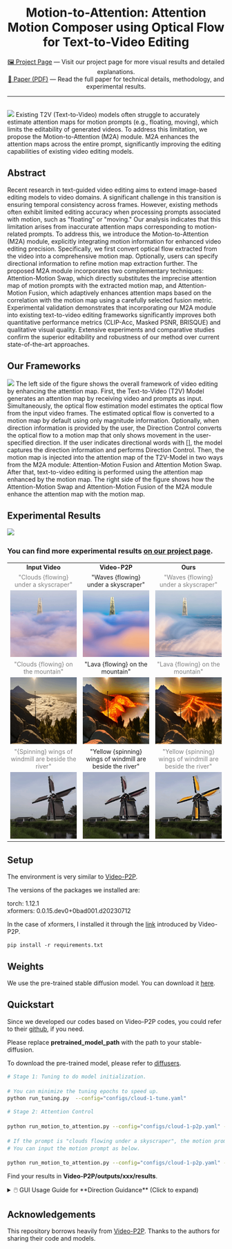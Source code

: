 <div align="center">

<h1>Motion-to-Attention: Attention Motion Composer using Optical Flow for Text-to-Video Editing</h1>

[🖼️ Project Page](https://currycurry915.github.io/Motion-to-Attention/) — Visit our project page for more visual results and detailed explanations.
<br>
[📄 Paper (PDF)](results/readme_images/Motion-to-Attention.pdf) — Read the full paper for technical details, methodology, and experimental results.

</div>

---

<br>

<image src="results/readme_images/TCVST_fig1.png"  />
Existing T2V (Text-to-Video) models often struggle to accurately estimate attention maps for motion prompts (e.g., floating, moving), which limits the editability of generated videos. To address this limitation, we propose the Motion-to-Attention (M2A) module. M2A enhances the attention maps across the entire prompt, significantly improving the editing capabilities of existing video editing models.
<br>

</div>

## Abstract
Recent research in text-guided video editing aims to extend image-based editing models to video domains. A significant challenge in this transition is ensuring temporal consistency across frames. However, existing methods often exhibit limited editing accuracy when processing prompts associated with motion, such as "floating" or "moving." Our analysis indicates that this limitation arises from inaccurate attention maps corresponding to motion-related prompts. To address this, we introduce the Motion-to-Attention (M2A) module, explicitly integrating motion information for enhanced video editing precision. Specifically, we first convert optical flow extracted from the video into a comprehensive motion map. Optionally, users can specify directional information to refine motion map extraction further. The proposed M2A module incorporates two complementary techniques: Attention-Motion Swap, which directly substitutes the imprecise attention map of motion prompts with the extracted motion map, and Attention-Motion Fusion, which adaptively enhances attention maps based on the correlation with the motion map using a carefully selected fusion metric. Experimental validation demonstrates that incorporating our M2A module into existing text-to-video editing frameworks significantly improves both quantitative performance metrics (CLIP-Acc, Masked PSNR, BRISQUE) and qualitative visual quality. Extensive experiments and comparative studies confirm the superior editability and robustness of our method over current state-of-the-art approaches.


## Our Frameworks
<image src="results/readme_images/TCSVT_framework.png"  />
The left side of the figure shows the overall framework of video editing by enhancing the attention map. First, the Text-to-Video (T2V) Model generates an attention map by receiving video and prompts as input. Simultaneously, the optical flow estimation model estimates the optical flow from the input video frames. The estimated optical flow is converted to a motion map by default using only magnitude information. Optionally, when direction information is provided by the user, the Direction Control converts the optical flow to a motion map that only shows movement in the user-specified direction. If the user indicates directional words with [], the model captures the direction information and performs Direction Control. Then, the motion map is injected into the attention map of the T2V-Model in two ways from the M2A module: Attention-Motion Fusion and Attention Motion Swap. After that, text-to-video editing is performed using the attention map enhanced by the motion map. The right side of the figure shows how the Attention-Motion Swap and Attention-Motion Fusion of the M2A module enhance the attention map with the motion map.


## Experimental Results
<image src="results/readme_images/tables.PNG"  />


### You can find more experimental results [on our project page](https://currycurry915.github.io/Motion-to-Attention/).

<table class="center">
<tr>
  <td align="center" ><b>Input Video</b></td>
  <td align="center" ><b>Video-P2P</b></td>
  <td align="center" ><b>Ours</b></td>
</tr>

 <tr>
  <td align="center" width=25% style="text-align:center;color:gray;">"Clouds {flowing} under a skyscraper"</td>
  <td align="center" width=25% style="text-align:center;">"Waves {flowing} under a skyscraper"</td>
  <td align="center" width=25% style="text-align:center;color:gray;">"Waves {flowing} under a skyscraper"</td>
</tr>

<tr>
  <td align="center" style colspan="1"><img src="results/clouds_waves_input.gif" loop=infinite></td>
  <td align="center" style colspan="1"><img src="results/clouds_waves_ori.gif"></td>
  <td align="center" style colspan="1"><img src="results/clouds_waves_MMI.gif"></td>
</tr>


<tr>
  <td align="center" width=25% style="text-align:center;color:gray;">"Clouds {flowing} on the mountain"</td>
  <td align="center" width=25% style="text-align:center;">"Lava {flowing} on the mountain"</td>
  <td align="center" width=25% style="text-align:center;color:gray;">"Lava {flowing} on the mountain"</td>
</tr>

<tr>
  <td align="center" style colspan="1"><img src="results/clouds_lava_input.gif"></td>
  <td align="center" style colspan="1"><img src="results/clouds_lava_ori.gif"></td>
  <td align="center" style colspan="1"><img src="results/clouds_lava_MMI.gif"></td>       
</tr>

<tr>
  <td align="center" width=25% style="text-align:center;color:gray;">"{Spinning} wings of windmill are beside the river"</td>
  <td align="center" width=25% style="text-align:center;">"Yellow {spinning} wings of windmill are beside the river"</td>
  <td align="center" width=25% style="text-align:center;color:gray;">"Yellow {spinning} wings of windmill are beside the river"</td>
</tr>

<tr>
  <td align="center" style colspan="1"><img src="results/yellow_windmill_input.gif"></td>
  <td align="center" style colspan="1"><img src="results/yellow_windmill_ori.gif"></td>
  <td align="center" style colspan="1"><img src="results/yellow_windmill_MMI.gif"></td>       
</tr>
</table>




## Setup

The environment is very similar to [Video-P2P](https://github.com/ShaoTengLiu/Video-P2P).

The versions of the packages we installed are:

torch: 1.12.1 \
xformers: 0.0.15.dev0+0bad001.d20230712

In the case of xformers, I installed it through the [link](https://github.com/bryandlee/Tune-A-Video/issues/4) introduced by Video-P2P.

```shell
pip install -r requirements.txt
```


## Weights

We use the pre-trained stable diffusion model. You can download it [here](https://huggingface.co/runwayml/stable-diffusion-v1-5). 


## Quickstart

Since we developed our codes based on Video-P2P codes, you could refer to their [github](https://github.com/ShaoTengLiu/Video-P2P), if you need.

Please replace **pretrained_model_path** with the path to your stable-diffusion.

To download the pre-trained model, please refer to [diffusers](https://github.com/huggingface/diffusers).


``` bash
# Stage 1: Tuning to do model initialization.

# You can minimize the tuning epochs to speed up.
python run_tuning.py  --config="configs/cloud-1-tune.yaml"
```

``` bash
# Stage 2: Attention Control

python run_motion_to_attention.py --config="configs/cloud-1-p2p.yaml" --motion_prompt "Please enter motion prompt"

# If the prompt is "clouds flowing under a skyscraper", the motion prompt is "flowing".
# You can input the motion prompt as below.

python run_motion_to_attention.py --config="configs/cloud-1-p2p.yaml" --motion_prompt "flowing"
```

Find your results in **Video-P2P/outputs/xxx/results**.

<details>
<summary>🖱️ GUI Usage Guide for **Direction Guidance** (Click to expand)</summary>

This GUI tool allows users to interactively draw motion vectors on an image and extract direction information based on selected points.

---

### 🚀 How to Run

1. **Install dependencies**:

    ```bash
    pip install dearpygui opencv-python numpy
    ```

2. **Launch the GUI**:

    ```bash
    python GUI.py
    ```

---

### 1️⃣ Load Image

Enter the full path of the image into the text box and click the **"Load Image"** button to display it on the canvas.

<img src="results/readme_images/GUI1.PNG" width="500"/>

---

### 2️⃣ Select Two Points

Click on **two points** in the image. The tool will:

- Mark each point with a red circle
- Draw a green arrow from the first to the second point
- Compute the vector `(dx, dy)`
- Calculate the angle in degrees
- Save the vector and angle to a file named `vector.json`

<img src="results/readme_images/GUI2.PNG" width="500"/>
<img src="results/readme_images/GUI3.PNG" width="500"/>

---
</details>

## Acknowledgements
This repository borrows heavily from [Video-P2P](https://github.com/ShaoTengLiu/Video-P2P). Thanks to the authors for sharing their code and models.

